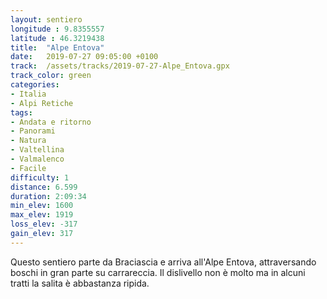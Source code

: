 ```yaml
---
layout: sentiero
longitude : 9.8355557
latitude : 46.3219438
title:  "Alpe Entova"
date:   2019-07-27 09:05:00 +0100
track:  /assets/tracks/2019-07-27-Alpe_Entova.gpx
track_color: green
categories:
- Italia
- Alpi Retiche
tags:
- Andata e ritorno
- Panorami
- Natura
- Valtellina
- Valmalenco
- Facile
difficulty: 1
distance: 6.599 
duration: 2:09:34
min_elev: 1600
max_elev: 1919
loss_elev: -317
gain_elev: 317
---
```


Questo sentiero parte da Braciascia e arriva all'Alpe Entova, attraversando boschi in gran parte su carrareccia. Il dislivello non è molto ma in alcuni tratti la salita è abbastanza ripida.
